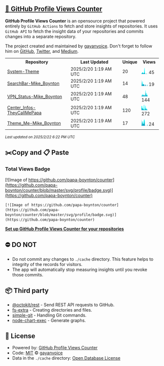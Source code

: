 ## [🚀 GitHub Profile Views Counter](https://github.com/gayanvoice/github-profile-views-counter)
**GitHub Profile Views Counter** is an opensource project that powered entirely by  `GitHub Actions` to fetch and store insights of repositories.
It uses `GitHub API` to fetch the insight data of your repositories and commits changes into a separate repository.

The project created and maintained by [gayanvoice](https://github.com/gayanvoice). Don't forget to follow him on [GitHub](https://github.com/gayanvoice), [Twitter](https://twitter.com/gayanvoice), and [Medium](https://gayanvoice.medium.com/).

<table>
	<tr>
		<th>
			Repository
		</th>
		<th>
			Last Updated
		</th>
		<th>
			Unique
		</th>
		<th>
			Views
		</th>
	</tr>
	<tr>
		<td>
			<a href="https://github.com/papa-boynton/counter/tree/master/readme/520295942/year.md">
				System-Theme
			</a>
		</td>
		<td>
			2025/2/20 1:19 AM UTC
		</td>
		<td>
			20
		</td>
		<td>
			<img alt="Response time graph" src="https://github.com/papa-boynton/counter/raw/master/graph/520295942/small/year.png" height="20"> 45
		</td>
	</tr>
	<tr>
		<td>
			<a href="https://github.com/papa-boynton/counter/tree/master/readme/490698767/year.md">
				SearchBar-Mike_Boynton
			</a>
		</td>
		<td>
			2025/2/20 1:19 AM UTC
		</td>
		<td>
			14
		</td>
		<td>
			<img alt="Response time graph" src="https://github.com/papa-boynton/counter/raw/master/graph/490698767/small/year.png" height="20"> 19
		</td>
	</tr>
	<tr>
		<td>
			<a href="https://github.com/papa-boynton/counter/tree/master/readme/584236136/year.md">
				VPN_Status-Mike_Boynton
			</a>
		</td>
		<td>
			2025/2/20 1:19 AM UTC
		</td>
		<td>
			48
		</td>
		<td>
			<img alt="Response time graph" src="https://github.com/papa-boynton/counter/raw/master/graph/584236136/small/year.png" height="20"> 144
		</td>
	</tr>
	<tr>
		<td>
			<a href="https://github.com/papa-boynton/counter/tree/master/readme/685756151/year.md">
				Center_Infos-TheyCallMePapa
			</a>
		</td>
		<td>
			2025/2/20 1:19 AM UTC
		</td>
		<td>
			120
		</td>
		<td>
			<img alt="Response time graph" src="https://github.com/papa-boynton/counter/raw/master/graph/685756151/small/year.png" height="20"> 272
		</td>
	</tr>
	<tr>
		<td>
			<a href="https://github.com/papa-boynton/counter/tree/master/readme/564028308/year.md">
				Theme_Me-Mike_Boynton
			</a>
		</td>
		<td>
			2025/2/20 1:19 AM UTC
		</td>
		<td>
			17
		</td>
		<td>
			<img alt="Response time graph" src="https://github.com/papa-boynton/counter/raw/master/graph/564028308/small/year.png" height="20"> 24
		</td>
	</tr>
</table>

<small><i>Last updated on 2025/2/22 6:22 PM UTC</i></small>

## ✂️Copy and 📋 Paste
### Total Views Badge
[![Image of https://github.com/papa-boynton/counter](https://github.com/papa-boynton/counter/blob/master/svg/profile/badge.svg)](https://github.com/papa-boynton/counter)

```readme
[![Image of https://github.com/papa-boynton/counter](https://github.com/papa-boynton/counter/blob/master/svg/profile/badge.svg)](https://github.com/papa-boynton/counter)
```
[**Set up GitHub Profile Views Counter for your repositories**](https://github.com/gayanvoice/github-profile-views-counter)
## ⛔ DO NOT
- Do not commit any changes to `./cache` directory. This feature helps to integrity of the records for visitors.
- The app will automatically stop measuring insights until you revoke those commits.
## 📦 Third party

- [@octokit/rest](https://www.npmjs.com/package/@octokit/rest) - Send REST API requests to GitHub.
- [fs-extra](https://www.npmjs.com/package/fs-extra) - Creating directories and files.
- [simple-git](https://www.npmjs.com/package/simple-git) - Handling Git commands.
- [node-chart-exec](https://www.npmjs.com/package/node-chart-exec) - Generate graphs.
## 📄 License
- Powered by: [GitHub Profile Views Counter](https://github.com/gayanvoice/github-profile-views-counter)
- Code: [MIT](./LICENSE) © [gayanvoice](https://github.com/gayanvoice)
- Data in the `./cache` directory: [Open Database License](https://opendatacommons.org/licenses/odbl/1-0/)